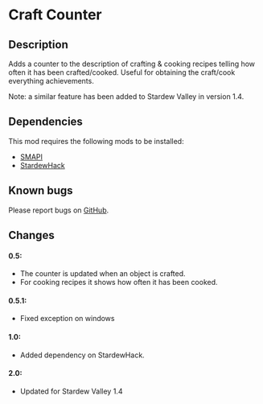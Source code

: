 # Craft Counter

## Description
Adds a counter to the description of crafting & cooking recipes telling how often it has been crafted/cooked. Useful for obtaining the craft/cook everything achievements.

Note: a similar feature has been added to Stardew Valley in version 1.4.

## Dependencies
This mod requires the following mods to be installed:

* [SMAPI](https://www.nexusmods.com/stardewvalley/mods/2400)
* [StardewHack](https://www.nexusmods.com/stardewvalley/mods/3213)

## Known bugs
Please report bugs on [GitHub](https://github.com/bcmpinc/StardewHack/issues).

## Changes
#### 0.5:
* The counter is updated when an object is crafted.
* For cooking recipes it shows how often it has been cooked.

#### 0.5.1:
* Fixed exception on windows

#### 1.0:
* Added dependency on StardewHack.

#### 2.0:
* Updated for Stardew Valley 1.4
